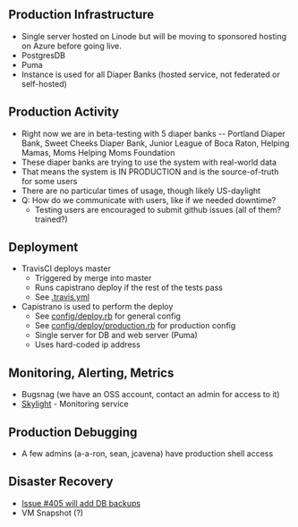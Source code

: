 ## Production Infrastructure

* Single server hosted on Linode but will be moving to sponsored hosting on Azure before going live.
* PostgresDB
* Puma
* Instance is used for all Diaper Banks (hosted service, not federated or self-hosted)

## Production Activity

* Right now we are in beta-testing with 5 diaper banks -- Portland Diaper Bank, Sweet Cheeks Diaper Bank, Junior League of Boca Raton, Helping Mamas, Moms Helping Moms Foundation
* These diaper banks are trying to use the system with real-world data
* That means the system is IN PRODUCTION and is the source-of-truth for some users
* There are no particular times of usage, though likely US-daylight
* Q: How do we communicate with users, like if we needed downtime?
  * Testing users are encouraged to submit github issues (all of them? trained?)

## Deployment

* TravisCI deploys master
  * Triggered by merge into master
  * Runs capistrano deploy if the rest of the tests pass
  * See [.travis.yml](https://github.com/rubyforgood/diaper/blob/master/.travis.yml)
* Capistrano is used to perform the deploy
  * See [config/deploy.rb](https://github.com/rubyforgood/diaper/blob/master/config/deploy.rb) for general config
  * See [config/deploy/production.rb](https://github.com/rubyforgood/diaper/blob/master/config/deploy/production.rb) for production config
  * Single server for DB and web server (Puma)
  * Uses hard-coded ip address

## Monitoring, Alerting, Metrics

* Bugsnag (we have an OSS account, contact an admin for access to it)
* [Skylight](https://oss.skylight.io/app/applications/LrXHcxDK7Be9/recent/6h/endpoints) - Monitoring service

## Production Debugging

* A few admins (a-a-ron, sean, jcavena) have production shell access

## Disaster Recovery

* [Issue #405 will add DB backups](https://github.com/rubyforgood/diaper/issues/405)
* VM Snapshot (?)
